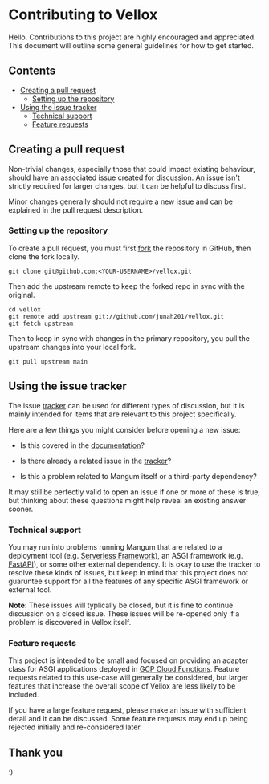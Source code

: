 # Contributing to Vellox

Hello. Contributions to this project are highly encouraged and appreciated. This document will outline some general guidelines for how to get started.

## Contents

- [Creating a pull request](#creating-a-pull-request)
    * [Setting up the repository](#setting-up-the-repository)
- [Using the issue tracker](#using-the-issue-tracker)
    * [Technical support](#technical-support)
    * [Feature requests](#feature-requests)

## Creating a pull request

Non-trivial changes, especially those that could impact existing behaviour, should have an associated issue created for discussion. An issue isn't strictly required for larger changes, but it can be helpful to discuss first.

Minor changes generally should not require a new issue and can be explained in the pull request description.

### Setting up the repository

To create a pull request, you must first [fork](https://docs.github.com/en/free-pro-team@latest/github/collaborating-with-issues-and-pull-requests/about-forks) the repository in GitHub, then clone the fork locally.

```shell
git clone git@github.com:<YOUR-USERNAME>/vellox.git
```

Then add the upstream remote to keep the forked repo in sync with the original.

```shell
cd vellox
git remote add upstream git://github.com/junah201/vellox.git
git fetch upstream
```

Then to keep in sync with changes in the primary repository, you pull the upstream changes into your local fork.

```shell
git pull upstream main
```

## Using the issue tracker

The issue [tracker](https://github.com/junah201/vellox/issues) can be used for different types of discussion, but it is mainly intended for items that are relevant to this project specifically.

Here are a few things you might consider before opening a new issue:

- Is this covered in the [documentation](https://vellox.junah.dev)?

- Is there already a related issue in the [tracker](https://github.com/junah201/vellox/issues)?

- Is this a problem related to Mangum itself or a third-party dependency?

It may still be perfectly valid to open an issue if one or more of these is true, but thinking about these questions might help reveal an existing answer sooner.

### Technical support

You may run into problems running Mangum that are related to a deployment tool (e.g. [Serverless Framework](https://www.serverless.com)), an ASGI framework (e.g. [FastAPI](https://fastapi.tiangolo.com/)), or some other external dependency. It is okay to use the tracker to resolve these kinds of issues, but keep in mind that this project does not guaruntee support for all the features of any specific ASGI framework or external tool.

**Note**: These issues will typlically be closed, but it is fine to continue discussion on a closed issue. These issues will be re-opened only if a problem is discovered in Vellox itself.

### Feature requests

This project is intended to be small and focused on providing an adapter class for ASGI applications deployed in [GCP Cloud Functions](https://cloud.google.com/functions). Feature requests related to this use-case will generally be considered, but larger features that increase the overall scope of Vellox are less likely to be included.

If you have a large feature request, please make an issue with sufficient detail and it can be discussed. Some feature requests may end up being rejected initially and re-considered later.

## Thank you

:)